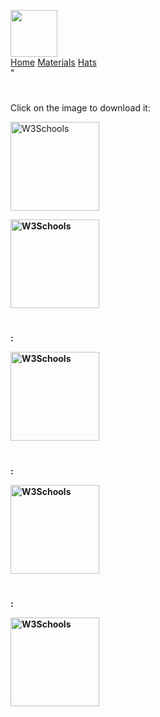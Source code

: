 <!DOCTYPE html>
<html>
<head>
<style>
body {
  background-image: url('file:///C:/Users/hayde/Downloads/Untitled%20(5).jpg');
  background-repeat: no-repeat;
  background-attachment: fixed; 
  background-size: 100% 100%;
}







<!DOCTYPE html>
<html>
<head>
<meta name="viewport" content="width=device-width, initial-scale=1">
<style>
* {box-sizing: border-box;}

body { 
  margin: 0;
  font-family: Arial, Helvetica, sans-serif;
}

.header {
  overflow: hidden;
  background-color: #f1f1f1;
  padding: 20px 10px;
}

.header a {
  float: left;
  color: black;
  text-align: center;
  padding: 12px;
  text-decoration: none;
  font-size: 18px; 
  line-height: 25px;
  border-radius: 4px;
}

.header a.logo {
  font-size: 25px;
  font-weight: bold;
}

.header a:hover {
  background-color: #ddd;
  color: black;
}

.header a.active {
  background-color: dodgerblue;
  color: white;
}

.header-right {
  float: right;
}

@media screen and (max-width: 500px) {
  .header a {
    float: none;
    display: block;
    text-align: left;
  }
  
  .header-right {
    float: none;
  }
}
</style>
</head>
<body>

<div class="header">
  <a href="#default" class="logo"><img src="https://media.discordapp.net/attachments/815728560454893589/866075017485877288/monkey.png?width=1095&height=616" height="75"/></a>
  <div class="header-right">
    <a href=file:///C:/Users/hayde/Desktop/website%20test.html#home>Home<a/>
    <a href=https://github.com/IKENV2/Materials>Materials<a/>
    <a href=file:///C:/Users/hayde/Desktop/Hats.html>Hats<a/>
  </div>"
</div>



</body>
</html>







<!DOCTYPE html>
<html>
<body>

<h1></h1>

<p>Click on the image to download it:<p>
<a href="https://cdn.discordapp.com/attachments/815728572479701012/870803577864601610/purple_mtndew.gmat" download="w3logo">
  <img src="https://media.discordapp.net/attachments/815728572479701012/870803869003812934/2021-07-30_2.png?width=1029&height=579" alt="W3Schools" height="142">
</a>

<p>     </p>

<p><b>       </p>

</body>
</html>

</body>
</html>



<!DOCTYPE html>
<html>
<body>


<a href="https://cdn.discordapp.com/attachments/815728572479701012/870444966705500180/cheezit_.gmat" download="w3logo">
  <img src="https://media.discordapp.net/attachments/815728572479701012/870445250085290014/2021-07-29.png?width=1029&height=579" alt="W3Schools" height="142">
</a>



</body>
</html>



<!DOCTYPE html>
<html>
<body>

<h1></h1>

<p>:<p>
<a href="https://cdn.discordapp.com/attachments/815728572479701012/863134458571390976/Star_Wars_hologram.gmat" download="w3logo">
  <img src="https://media.discordapp.net/attachments/815728572479701012/863134741674721340/com.AnotherAxiom.GorillaTag-20210709-150442.jpg?width=579&height=579" alt="W3Schools" height="142">
</a>

<p>     </p>

<p><b>       </p>

</body>
</html>

</body>
</html>


<!DOCTYPE html>
<html>
<body>

<h1></h1>

<p>:<p>
<a href="https://cdn.discordapp.com/attachments/815728572479701012/862380710056689674/star_destroyer.gmat" download="w3logo">
  <img src="https://media.discordapp.net/attachments/815728572479701012/862380422289817650/com.AnotherAxiom.GorillaTag-20210707-130513.jpg?width=579&height=579" alt="W3Schools" height="142">
</a>

<p>     </p>

<p><b>       </p>

</body>
</html>

</body>
</html>


<!DOCTYPE html>
<html>
<body>

<h1></h1>

<p>:<p>
<a href="https://cdn.discordapp.com/attachments/815728572479701012/861722897596940308/abstract_paint.gmat" download="w3logo">
  <img src="https://media.discordapp.net/attachments/815728572479701012/861723180770394132/com.AnotherAxiom.GorillaTag-20210705-173644.jpg?width=579&height=579" alt="W3Schools" height="142">
</a>

<p>     </p>

<p><b>       </p>

</body>
</html>

</body>
</html>
